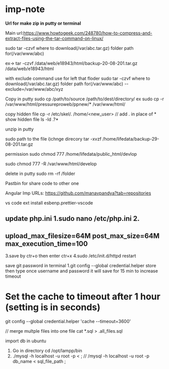 # imp-note

**Url for make zip in putty or terminal**

   Main url:https://www.howtogeek.com/248780/how-to-compress-and-extract-files-using-the-tar-command-on-linux/

sudo tar -czvf where to download(/var/abc.tar.gz) folder path for(/var/www/abc)

ex->  tar -czvf /data/web/e18943/html/backup-20-08-201.tar.gz /data/web/e18943/html

with exclude command use for left that floder 
sudo tar -czvf where to download(/var/abc.tar.gz) folder path for(/var/www/abc) --exclude=/var/www/abc/xyz


Copy in putty 
sudo cp /path/to/source /path/to/dest/directory/
ex 
sudo cp -r /var/www/html/pressureproweb/ppnew/* /var/www/html/

copy hidden file
cp -r /etc/skel/. /home/<new_user>  // add . in place of *
show hidden file 
ls -ld .?* 



unzip in putty

sudo path to the file
i)chnge direcory 
tar -xvzf /home/lifedata/backup-29-08-201.tar.gz

permission 
 sudo chmod 777 /home/lifedata/public_html/devlop

sudo chmod 777 -R /var/www/html/develop

delete in putty 
sudo rm -rf /folder


Pastbin for share code to other one


Angular Imp URLs:
https://github.com/manavpandya?tab=repositories



vs code ext install esbenp.prettier-vscode




update php.ini
1.sudo nano  /etc/php.ini
2.
--------------
upload_max_filesize=64M
post_max_size=64M
max_execution_time=100
--------------
3.save by ctr+o then enter ctr+x
4.sudo /etc/init.d/httpd restart

save git password in terminal
1.git config --global credential.helper store 
then type once username and password it will save for 15 min
to increase timeout 
# Set the cache to timeout after 1 hour (setting is in seconds)
git config --global credential.helper 'cache --timeout=3600'


// merge multple files into one file
cat *.sql  > .all_files.sql

import db in ubuntu
1. Go in directory
   cd /opt/lampp/bin
2. ./mysql -h localhost -u root -p  <  ; // /mysql -h localhost -u root -p db_name < sql_file_path ;
